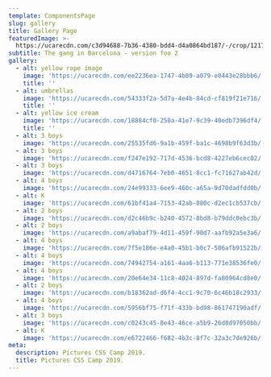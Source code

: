 ```yaml
---
template: ComponentsPage
slug: gallery
title: Gallery Page
featuredImage: >-
  https://ucarecdn.com/c3d94688-7b36-4380-bdd4-d4a0864bd187/-/crop/1217x365/63,0/-/preview/
subtitle: The gang in Barcelona - version foo 2
gallery:
  - alt: yellow rope image
    image: 'https://ucarecdn.com/ee2236ea-1747-4b89-a079-e0443e28bbb6/'
    title: ''
  - alt: umbrellas
    image: 'https://ucarecdn.com/54333f2a-5d7a-4e4b-84cd-cf819f21e716/'
    title: ''
  - alt: yellow ice cream
    image: 'https://ucarecdn.com/18884cf0-250a-41e7-9c39-40edb7396df4/'
    title: ''
  - alt: 3 boys
    image: 'https://ucarecdn.com/25535fd6-9a1b-459f-ba1c-4698b9f63d3b/'
  - alt: 3 boys
    image: 'https://ucarecdn.com/f247e192-717d-4536-bcd8-4227eb6cec02/'
  - alt: 3 boys
    image: 'https://ucarecdn.com/d4716764-7eb0-4651-8cc1-fc71627ab42d/'
  - alt: 4 boys
    image: 'https://ucarecdn.com/24e99333-6ee9-460c-a65a-9d70dadfdd0b/'
  - alt: K
    image: 'https://ucarecdn.com/61bf41a4-7153-42ab-880c-d2ec1cb537cb/'
  - alt: 2 boys
    image: 'https://ucarecdn.com/d2c46b9c-b240-4572-8bd8-b79ddc0ebc3b/'
  - alt: 2 boys
    image: 'https://ucarecdn.com/a9abaf79-4d11-459f-90d7-aafb92a5e3a6/'
  - alt: 4 boys
    image: 'https://ucarecdn.com/7f5e186e-e4a0-45b1-b0c7-506afb91522b/'
  - alt: 4 boys
    image: 'https://ucarecdn.com/74942754-a161-4aa6-b113-771e38536fe0/'
  - alt: 4 boys
    image: 'https://ucarecdn.com/20e64e34-11c8-4024-897d-fa80964cd8e0/'
  - alt: 2 boys
    image: 'https://ucarecdn.com/b18362ad-d6f4-4cc1-9c70-6c46b18c2933/'
  - alt: 4 boys
    image: 'https://ucarecdn.com/5956bf75-f71f-433b-bd98-861747190adf/'
  - alt: 3 boys
    image: 'https://ucarecdn.com/c0243c45-8e43-46ce-a5b9-26d8d97050bb/'
  - alt: K
    image: 'https://ucarecdn.com/e6722466-f682-4b3c-8f7c-32a3c7de926b/'
meta:
  description: Pictures CSS Camp 2019.
  title: Pictures CSS Camp 2019.
---
```


